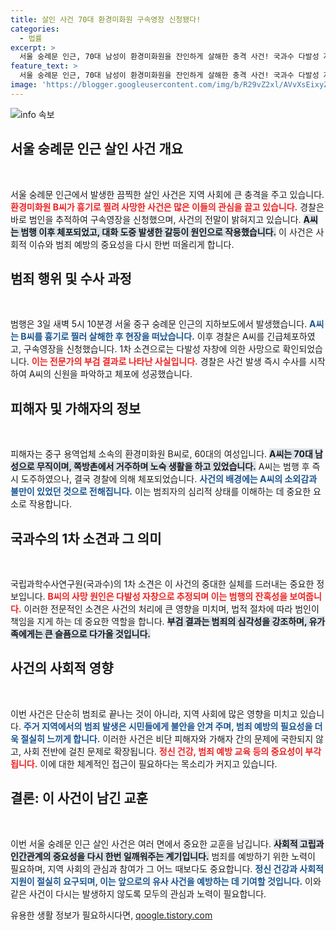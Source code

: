 ```yaml
---
title: 살인 사건 70대 환경미화원 구속영장 신청됐다!
categories:
  - 법률
excerpt: >
  서울 숭례문 인근, 70대 남성이 환경미화원을 잔인하게 살해한 충격 사건! 국과수 다발성 자창으로 사망 인정, 범행 동기는 무시당한 것? 사건의 전말을 밝혀드립니다!
feature_text: >
  서울 숭례문 인근, 70대 남성이 환경미화원을 잔인하게 살해한 충격 사건! 국과수 다발성 자창으로 사망 인정, 범행 동기는 무시당한 것? 사건의 전말을 밝혀드립니다!
image: 'https://blogger.googleusercontent.com/img/b/R29vZ2xl/AVvXsEixyZcFfHzMRdzZMjFBmAUKJYCLCGyLL1o632UiGVXcaFdKo_bkvkuCioo0uUKlGfBVcT3P84aROyZIXSBEx3Aw5nCQ3pTgDom1WDC4m8eifvWiAmWEEVb4x6G_l8C0QH225ldMjyaFvpxGEBGNO37VmDTDMHGhJPq73UglMfDca1-0aw/s1600/blogspot.png'
---
```


<p><img src="https://blogger.googleusercontent.com/img/b/R29vZ2xl/AVvXsEixyZcFfHzMRdzZMjFBmAUKJYCLCGyLL1o632UiGVXcaFdKo_bkvkuCioo0uUKlGfBVcT3P84aROyZIXSBEx3Aw5nCQ3pTgDom1WDC4m8eifvWiAmWEEVb4x6G_l8C0QH225ldMjyaFvpxGEBGNO37VmDTDMHGhJPq73UglMfDca1-0aw/s1600/blogspot.png" alt="info 속보" /></p>

<h2 data-ke-size="size26">서울 숭례문 인근 살인 사건 개요</h2>

<p data-ke-size="size16">&nbsp;</p>

<p>서울 숭례문 인근에서 발생한 끔찍한 살인 사건은 지역 사회에 큰 충격을 주고 있습니다. <b><span style="color: #ee2323;">환경미화원 B씨가 흉기로 찔려 사망한 사건은 많은 이들의 관심을 끌고 있습니다.</span></b> 경찰은 바로 범인을 추적하여 구속영장을 신청했으며, 사건의 전말이 밝혀지고 있습니다. <b><span style="background-color: #21538527;">A씨는 범행 이후 체포되었고, 대화 도중 발생한 갈등이 원인으로 작용했습니다.</span></b> 이 사건은 사회적 이슈와 범죄 예방의 중요성을 다시 한번 떠올리게 합니다.</p>

<h2 data-ke-size="size26">범죄 행위 및 수사 과정</h2>

<p data-ke-size="size16">&nbsp;</p>

<p>범행은 3일 새벽 5시 10분경 서울 중구 숭례문 인근의 지하보도에서 발생했습니다. <b><span style="color: #1a5490;">A씨는 B씨를 흉기로 찔러 살해한 후 현장을 떠났습니다.</span></b> 이후 경찰은 A씨를 긴급체포하였고, 구속영장을 신청했습니다. 1차 소견으로는 다발성 자창에 의한 사망으로 확인되었습니다. <b><span style="color: #ee2323;">이는 전문가의 부검 결과로 나타난 사실입니다.</span></b> 경찰은 사건 발생 즉시 수사를 시작하여 A씨의 신원을 파악하고 체포에 성공했습니다.</p>

<h2 data-ke-size="size26">피해자 및 가해자의 정보</h2>

<p data-ke-size="size16">&nbsp;</p>

<p>피해자는 중구 용역업체 소속의 환경미화원 B씨로, 60대의 여성입니다. <b><span style="background-color: #21538527;">A씨는 70대 남성으로 무직이며, 쪽방촌에서 거주하며 노숙 생활을 하고 있었습니다.</span></b> A씨는 범행 후 즉시 도주하였으나, 결국 경찰에 의해 체포되었습니다. <b><span style="color: #1a5490;">사건의 배경에는 A씨의 소외감과 불만이 있었던 것으로 전해집니다.</span></b> 이는 범죄자의 심리적 상태를 이해하는 데 중요한 요소로 작용합니다.</p>

<h2 data-ke-size="size26">국과수의 1차 소견과 그 의미</h2>

<p data-ke-size="size16">&nbsp;</p>

<p>국립과학수사연구원(국과수)의 1차 소견은 이 사건의 중대한 실체를 드러내는 중요한 정보입니다. <b><span style="color: #ee2323;">B씨의 사망 원인은 다발성 자창으로 추정되며 이는 범행의 잔혹성을 보여줍니다.</span></b> 이러한 전문적인 소견은 사건의 처리에 큰 영향을 미치며, 법적 절차에 따라 범인이 책임을 지게 하는 데 중요한 역할을 합니다. <b><span style="background-color: #21538527;">부검 결과는 범죄의 심각성을 강조하며, 유가족에게는 큰 슬픔으로 다가올 것입니다.</span></b></p>

<h2 data-ke-size="size26">사건의 사회적 영향</h2>

<p data-ke-size="size16">&nbsp;</p>

<p>이번 사건은 단순히 범죄로 끝나는 것이 아니라, 지역 사회에 많은 영향을 미치고 있습니다. <b><span style="color: #1a5490;">주거 지역에서의 범죄 발생은 시민들에게 불안을 안겨 주며, 범죄 예방의 필요성을 더욱 절실히 느끼게 합니다.</span></b> 이러한 사건은 비단 피해자와 가해자 간의 문제에 국한되지 않고, 사회 전반에 걸친 문제로 확장됩니다. <b><span style="color: #ee2323;">정신 건강, 범죄 예방 교육 등의 중요성이 부각됩니다.</span></b> 이에 대한 체계적인 접근이 필요하다는 목소리가 커지고 있습니다.</p>

<h2 data-ke-size="size26">결론: 이 사건이 남긴 교훈</h2>

<p data-ke-size="size16">&nbsp;</p>

<p>이번 서울 숭례문 인근 살인 사건은 여러 면에서 중요한 교훈을 남깁니다. <b><span style="background-color: #21538527;">사회적 고립과 인간관계의 중요성을 다시 한번 일깨워주는 계기입니다.</span></b> 범죄를 예방하기 위한 노력이 필요하며, 지역 사회의 관심과 참여가 그 어느 때보다도 중요합니다. <b><span style="color: #1a5490;">정신 건강과 사회적 지원이 절실히 요구되며, 이는 앞으로의 유사 사건을 예방하는 데 기여할 것입니다.</span></b> 이와 같은 사건이 다시는 발생하지 않도록 모두의 관심과 노력이 필요합니다.</p>
유용한 생활 정보가 필요하시다면, <a href="https://qoogle.tistory.com" rel="dofollow">qoogle.tistory.com</a>


